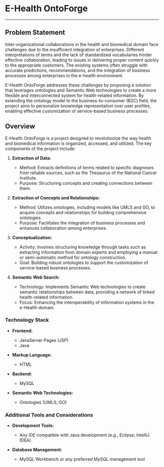 # E-Health OntoForge
---
## Problem Statement

Inter-organizational collaborations in the health and biomedical domain face challenges due to the insufficient integration of enterprises. Different interpretations of terms and the lack of standardized vocabularies hinder effective collaboration, leading to issues in delivering proper content quickly to the appropriate customers. The existing systems often struggle with accurate predictions, recommendations, and the integration of business processes among enterprises in the e-health environment.

E-Health OntoForge addresses these challenges by proposing a solution that leverages ontologies and Semantic Web technologies to create a more flexible and interconnected system for health-related information. By extending the ontology model to the business-to-consumer (B2C) field, the project aims to personalize knowledge representation over user profiles, enabling effective customization of service-based business processes.

## Overview

E-Health OntoForge is a project designed to revolutionize the way health and biomedical information is organized, accessed, and utilized. The key components of the project include:

1. **Extraction of Data:**
   - Method: Extracts definitions of terms related to specific diagnoses from reliable sources, such as the Thesaurus of the National Cancer Institute.
   - Purpose: Structuring concepts and creating connections between them.

2. **Extraction of Concepts and Relationships:**
   - Method: Utilizes ontologies, including models like UMLS and GO, to acquire concepts and relationships for building comprehensive ontologies.
   - Purpose: Facilitates the integration of business processes and enhances collaboration among enterprises.

3. **Conceptualization:**
   - Activity: Involves structuring knowledge through tasks such as extracting information from domain experts and employing a manual or semi-automatic method for ontology construction.
   - Goal: Building robust ontologies to support the customization of service-based business processes.

4. **Semantic Web Search:**
   - Technology: Implements Semantic Web technologies to create semantic relationships between data, providing a network of linked health-related information.
   - Focus: Enhancing the interoperability of information systems in the e-Health domain.


### Technology Stack

- **Frontend:**
  - JavaServer Pages (JSP)
  - Java

- **Markup Language:**
  - HTML

- **Backend:**
  - MySQL

- **Semantic Web Technologies:**
  - Ontologies (UMLS, GO)
 
### Additional Tools and Considerations

- **Development Tools:**
  - Any IDE compatible with Java development (e.g., Eclipse, IntelliJ IDEA)

- **Database Management:**
  - MySQL Workbench or any preferred MySQL management tool
 
